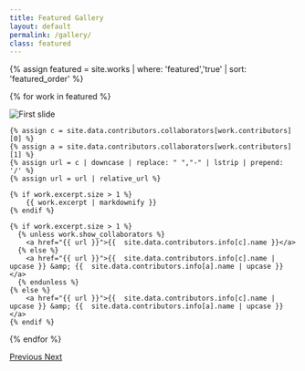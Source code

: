 ```yaml
---
title: Featured Gallery
layout: default
permalink: /gallery/
class: featured
---
```


<!-- This page features a full bleed gallery, navigation to the next image and text overlay with pull quotes.

Using Bootstrap 4 Carousel functionality (https://getbootstrap.com/docs/4.1/components/carousel/) -->

<div class="container-fluid">
<div id="carouselExampleControls" class="carousel slide">
  <div class="carousel-inner">

  {% assign featured = site.works | where: 'featured','true' | sort: 'featured_order' %}

  {% for work in featured %}

  <div class="carousel-item {% if forloop.first == true %}active{% endif %}">
  <img class="d-block mx-auto" src="{{ work.image | prepend: '/assets/images/' | prepend: site.asset_subpath }}" alt="First slide">

  <div class="carousel-caption d-none d-md-block">

    {% assign c = site.data.contributors.collaborators[work.contributors][0] %}
    {% assign a = site.data.contributors.collaborators[work.contributors][1] %}
    {% assign url = c | downcase | replace: " ","-" | lstrip | prepend: '/' %}
    {% assign url = url | relative_url %}

    {% if work.excerpt.size > 1 %}
        {{ work.excerpt | markdownify }}
    {% endif %}

    {% if work.excerpt.size > 1 %}
      {% unless work.show_collaborators %}
        <a href="{{ url }}">{{  site.data.contributors.info[c].name }}</a>
      {% else %}
        <a href="{{ url }}">{{  site.data.contributors.info[c].name | upcase }} &amp; {{  site.data.contributors.info[a].name | upcase }}</a>
      {% endunless %}
    {% else %}
        <a href="{{ url }}">{{  site.data.contributors.info[c].name | upcase }} &amp; {{  site.data.contributors.info[a].name | upcase }}</a>
    {% endif %}

  </div>

  </div>

  {% endfor %}
  </div>
  <a class="carousel-control-prev" href="#carouselExampleControls" role="button" data-slide="prev">
  <span class="carousel-control-prev-icon" aria-hidden="true"></span>
  <span class="sr-only">Previous</span>
  </a>
  <a class="carousel-control-next" href="#carouselExampleControls" role="button" data-slide="next">
  <span class="carousel-control-next-icon" aria-hidden="true"></span>
  <span class="sr-only">Next</span>
  </a>
</div>
</div>
